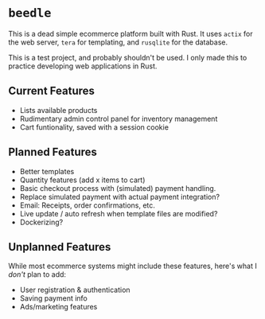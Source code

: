 # `beedle`

This is a dead simple ecommerce platform built with Rust. It uses `actix` for the web server, `tera` for templating, and `rusqlite` for the database. 

This is a test project, and probably shouldn't be used. I only made this to practice developing web applications in Rust. 

## Current Features

- Lists available products 
- Rudimentary admin control panel for inventory management 
- Cart funtionality, saved with a session cookie 

## Planned Features

- Better templates 
- Quantity features (add x items to cart)
- Basic checkout process with (simulated) payment handling.
- Replace simulated payment with actual payment integration?
- Email: Receipts, order confirmations, etc.
- Live update / auto refresh when template files are modified? 
- Dockerizing?

## Unplanned Features

While most ecommerce systems might include these features, here's what I *don't* plan to add: 

- User registration & authentication
- Saving payment info
- Ads/marketing features